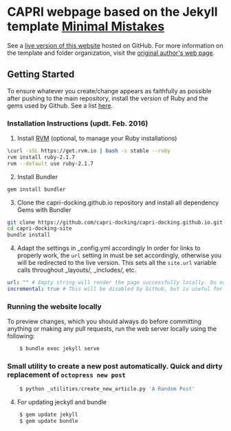 # CAPRI webpage based on the Jekyll template [Minimal Mistakes](http://mmistakes.github.io/minimal-mistakes)

See a [live version of this website](http://capri-docking.github.io/) hosted on GitHub.
For more information on the template and folder organization, visit the [original author's
web page](http://mmistakes.github.io/minimal-mistakes/theme-setup/).

## Getting Started

To ensure whatever you create/change appears as faithfully as possible after pushing to the main repository, install the version of Ruby and the gems used by Github. See a list [here](https://pages.github.com/versions/).

### Installation Instructions (updt. Feb. 2016)

1. Install [RVM](https://rvm.io) (optional, to manage your Ruby installations)
```bash
\curl -sSL https://get.rvm.io | bash -s stable --ruby
rvm install ruby-2.1.7
rvm --default use ruby-2.1.7
```

2. Install Bundler
```bash
gem install bundler
```

3. Clone the capri-docking.github.io repository and install all dependency Gems with Bundler

```bash
git clone https://github.com/capri-docking/capri-docking.github.io.git capri-docking-site
cd capri-docking-site
bundle install
```

4. Adapt the settings in _config.yml accordingly
In order for links to properly work, the `url` setting in must be set accordingly, otherwise you will be redirected to the live version. This sets all the `site.url` variable calls throughout _layouts/,  _includes/, etc.

```yaml
url: "" # Empty string will render the page successfully locally. Do not commit it to the main repository!
incremental: true # This will be disabled by Github, but is useful for testing changes locally!
```

### Running the website locally

To preview changes, which you should always do before committing anything or making any pull requests, run the web server locally using the following:

```bash
    $ bundle exec jekyll serve
```

### Small utility to create a new post automatically. Quick and dirty replacement of `octopress new post`

```python
    $ python _utilities/create_new_article.py 'A Random Post'
```

4. For updating jeckyll and bundle

```bash
    $ gem update jekyll
    $ gem update bundle 
